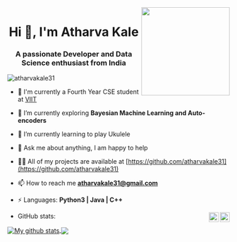 <div align="center">
  <img align='right' src='https://octodex.github.com/images/hula_loop_octodex03.gif' width='200"'></a>
</div>
<h1 align="center">Hi 👋, I'm Atharva Kale</h1> 
<h3 align="center">A passionate Developer and Data Science enthusiast from India</h3>
<img src="https://komarev.com/ghpvc/?username=atharvakale31" alt="atharvakale31" /> </p>


- :school: I'm currently a Fourth Year CSE student at [VIIT](https://www.viit.ac.in/) 

<!-- - 🔭 I’m currently working on  **Backend Development** -->

- 🌱 I’m currently exploring **Bayesian Machine Learning and Auto-encoders**

- 🎸 I’m currently learning to play Ukulele

<!-- - 🤔 I’m looking for help with Data Structures and Algorithms 😭 -->

- 💬 Ask me about anything, I am happy to help
- 👨‍💻 All of my projects are available at [https://github.com/atharvakale31](https://github.com/atharvakale31)

- 📫 How to reach me **atharvakale31@gmail.com**

<!-- - 👨 Know more about me at [Sourcerer](https://sourcerer.io/)  -->

<!-- - 🌐 Visit my [porfolio website](https://.github.io/) for complete background and contact. -->

- ⚡ Languages:  **Python3 | Java | C++**
<div align="center">
 <a href="https://www.linkedin.com/in/atharvakale31" target="_blank" rel="nofollow"><img align="right" alt="Atharva's Linkdein" width="22px" src="https://image000.flaticon.com/png/512/2111/2111499.png" /></a><a href="https://www.instagram.com/atharva_kale_" target="_blank" rel="nofollow"><img align="right" alt="Atharva's Insta" width="22px" src="https://image000.flaticon.com/png/512/174/174855.png" /></a>
</div>

* GitHub stats:  

<a href="https://github.com/atharvakale31/github-readme-stats">
  <img align="center" src="https://github-readme-stats.vercel.app/api?username=atharvakale31&show_icons=true&locale=en" alt="My github stats" />
</a>  
<a href="https://github.com/anuraghazra/github-readme-stats">
 
  <img align="center" src="https://github-readme-stats.vercel.app/api/top-langs/?username=atharvakale31&langs_count=8" />
</a>





